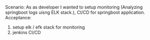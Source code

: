 Scenario: As as developer I wanted to setup monitoring (Analyzing springboot logs uisng ELK stack.), CI/CD for springboot application.
Acceptance:
  1. setup elk / efk stack for monitoring
  2. jenkins CI/CD 
